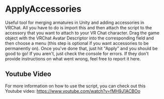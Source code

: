 # ApplyAccessories
Useful tool for merging armatures in Unity and adding accessories in VRChat. All you have to do is import this and then attach the script to the accessory that you want to attach to your VR Chat character. Drag the game object with the VRChat Avatar Descriptor into the corresponding field and then choose a menu (this step is optional if you want accessories to be permanently on). Once you've done that, just hit "Apply" and you should be good to go! If you aren't, just check the console for errors. If they don't provide instructions on what went wrong, feel free to report it here.

## Youtube Video

For more information on how to use the script, you can check out this Youtube video: https://www.youtube.com/watch?v=fMH9J1ACBOo
